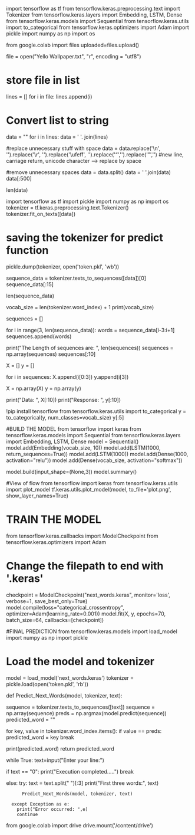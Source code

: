 import tensorflow as tf
from tensorflow.keras.preprocessing.text import Tokenizer
from tensorflow.keras.layers import Embedding, LSTM, Dense
from tensorflow.keras.models import Sequential
from tensorflow.keras.utils import to_categorical
from tensorflow.keras.optimizers import Adam
import pickle
import numpy as np
import os

from google.colab import files
uploaded=files.upload()

file = open("Yello Wallpaper.txt", "r", encoding = "utf8")
# store file in list
lines = []
for i in file:
    lines.append(i)

# Convert list to string
data = ""
for i in lines:
  data = ' '. join(lines)

#replace unnecessary stuff with space
data = data.replace('\n', '').replace('\r', '').replace('\ufeff', '').replace('“','').replace('”','')  #new line, carriage return, unicode character --> replace by space

#remove unnecessary spaces
data = data.split()
data = ' '.join(data)
data[:500]

len(data)

import tensorflow as tf
import pickle
import numpy as np
import os
tokenizer = tf.keras.preprocessing.text.Tokenizer()
tokenizer.fit_on_texts([data])

# saving the tokenizer for predict function
pickle.dump(tokenizer, open('token.pkl', 'wb'))

sequence_data = tokenizer.texts_to_sequences([data])[0]
sequence_data[:15]

len(sequence_data)

vocab_size = len(tokenizer.word_index) + 1
print(vocab_size)

sequences = []

for i in range(3, len(sequence_data)):
    words = sequence_data[i-3:i+1]
    sequences.append(words)

print("The Length of sequences are: ", len(sequences))
sequences = np.array(sequences)
sequences[:10]

X = []
y = []

for i in sequences:
    X.append(i[0:3])
    y.append(i[3])

X = np.array(X)
y = np.array(y)

print("Data: ", X[:10])
print("Response: ", y[:10])


!pip install tensorflow
from tensorflow.keras.utils import to_categorical
y = to_categorical(y, num_classes=vocab_size)
y[:5]

#BUILD THE MODEL
from tensorflow import keras
from tensorflow.keras.models import Sequential
from tensorflow.keras.layers import Embedding, LSTM, Dense
model = Sequential()
model.add(Embedding(vocab_size, 10))
model.add(LSTM(1000, return_sequences=True))
model.add(LSTM(1000))
model.add(Dense(1000, activation="relu"))
model.add(Dense(vocab_size, activation="softmax"))

model.build(input_shape=(None,3))
model.summary()

#View of flow
from tensorflow import keras
from tensorflow.keras.utils import plot_model
tf.keras.utils.plot_model(model, to_file='plot.png', show_layer_names=True)

# TRAIN THE MODEL
from tensorflow.keras.callbacks import ModelCheckpoint
from tensorflow.keras.optimizers import Adam

# Change the filepath to end with '.keras'
checkpoint = ModelCheckpoint("next_words.keras", monitor='loss', verbose=1, save_best_only=True)
model.compile(loss="categorical_crossentropy", optimizer=Adam(learning_rate=0.001))
model.fit(X, y, epochs=70, batch_size=64, callbacks=[checkpoint])

#FINAL PREDICTION
from tensorflow.keras.models import load_model
import numpy as np
import pickle

# Load the model and tokenizer
model = load_model('next_words.keras')
tokenizer = pickle.load(open('token.pkl', 'rb'))

def Predict_Next_Words(model, tokenizer, text):

  sequence = tokenizer.texts_to_sequences([text])
  sequence = np.array(sequence)
  preds = np.argmax(model.predict(sequence))
  predicted_word = ""

  for key, value in tokenizer.word_index.items():
      if value == preds:
          predicted_word = key
          break

  print(predicted_word)
  return predicted_word

while True:
  text=input("Enter your line:")

  if text == "0":
      print("Execution completed.....")
      break

  else:
      try:
          text = text.split(" ")[:3]
          print("First three words:", text)

          Predict_Next_Words(model, tokenizer, text)

      except Exception as e:
        print("Error occurred: ",e)
        continue

from google.colab import drive
drive.mount('/content/drive')
